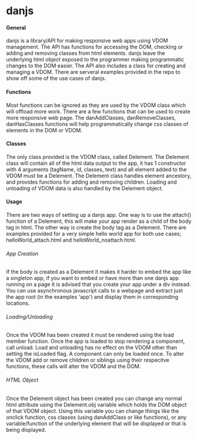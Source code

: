 # danjs
<h4>General</h4>
danjs is a library/API for making responsive web apps using VDOM management.  The API has functions for accessing the DOM, checking or adding and removing classes from html elements.  danjs leave the underlying html object exposed to the programmer making programmatic changes to the DOM easier.  The API also includes a class for creating and managing a VDOM.  There are serveral examples provided in the repo to show off some of the use cases of danjs.

<h4>Functions</h4>
Most functions can be ignored as they are used by the VDOM class which will offload more work.  There are a few functions that can be used to create more responsive web page. The danAddClasses, danRemoveClasses, danHasClasses functions will help programmatically change css classes of elements in the DOM or VDOM.

<h4>Classes</h4>
The only class provided is the VDOM class, called Delement.  The Delement class will contain all of the html data output to the app, it has 1 constructor with 4 arguments (tagName, id, classes, text) and all element added to the VDOM must be a Delement.  The Delement class handles element ancestory, and provides functions for adding and removing children.  Loading and unloading of VDOM data is also handled by the Delement object.

<h4>Usage</h4>
There are two ways of setting up a danjs app.  One way is to use the attach() function of a Delement, this will make your app render as a child of the body tag in html.  The other way is create the body tag as a Delement.  There are examples provided for a very simple hello world app for both use cases; helloWorld_attach.html and helloWorld_noattach.html.

<h6>App Creation</h6>
If the body is created as a Delement it makes it harder to embed the app like a singleton app, if you want to embed or have more than one danjs app running on a page it is advised that you create your app under a div instead.  You can use asynchronous javascript calls to a webpage and extract just the app root (in the examples 'app') and display them in corresponding locations.

<h6>Loading/Unloading</h6>
Once the VDOM has been created it must be rendered using the load member function.  Once the app is loaded to stop rendering a component, call unload.  Load and unloading has no effect on the VDOM other than setting the isLoaded flag. A component can only be loaded once.  To alter the VDOM add or remove children or siblings using their respecitve functions, these calls will alter the VDOM and the DOM.

<h6>HTML Object</h6>
Once the Delement object has been created you can change any normal html attribute using the Delement.obj variable which holds the DOM object of that VDOM object.  Using this variable you can change things like the onclick function, css classes (using danAddClass or like functions), or any variable/function of the underlying element that will be displayed or that is being displayed.

